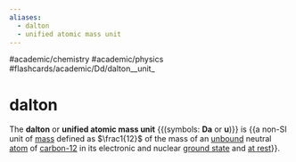 ```yaml
---
aliases:
  - dalton
  - unified atomic mass unit
---
```


#academic/chemistry #academic/physics #flashcards/academic/Dd/dalton__unit_

# dalton

The __dalton__ or __unified atomic mass unit__ {{(symbols: __Da__ or __u__)}} is {{a non-SI unit of [mass](mass.md) defined as $\frac1{12}$ of the mass of an [unbound](chemical%20bond.md) neutral [atom](atom.md) of [carbon-12](carbon-12.md) in its electronic and nuclear [ground state](ground%20state.md) and [at rest](invariant%20mass.md)}}. <!--SR:!2023-04-12,9,250!2023-04-08,5,228-->
